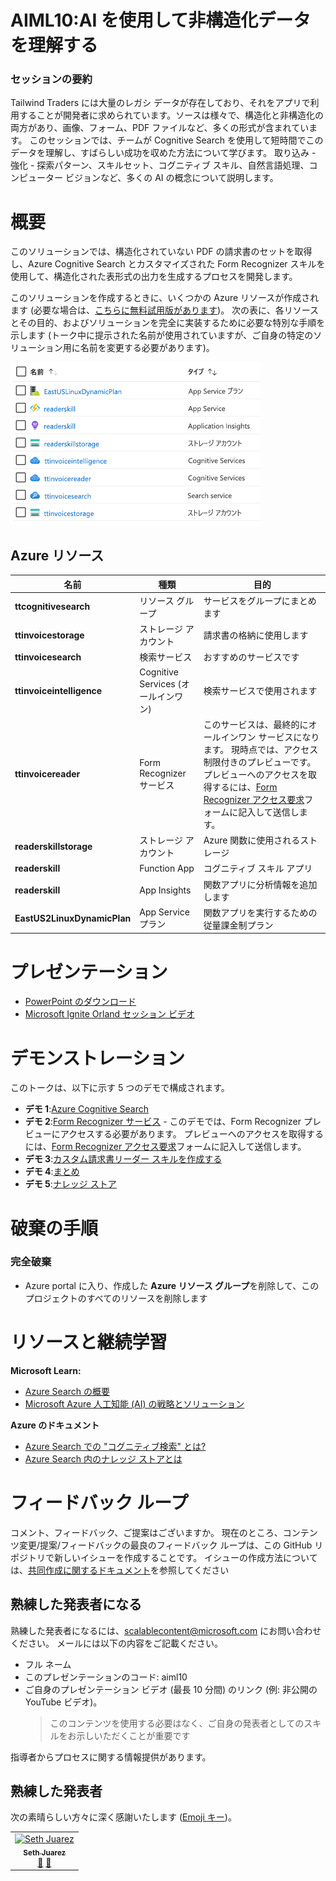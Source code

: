 # <a name="aiml10-making-sense-of-your-unstructured-data-with-ai"></a>AIML10:AI を使用して非構造化データを理解する

### <a name="session-abstract"></a>セッションの要約

Tailwind Traders には大量のレガシ データが存在しており、それをアプリで利用することが開発者に求められています。ソースは様々で、構造化と非構造化の両方があり、画像、フォーム、PDF ファイルなど、多くの形式が含まれています。 このセッションでは、チームが Cognitive Search を使用して短時間でこのデータを理解し、すばらしい成功を収めた方法について学びます。 取り込み - 強化 - 探索パターン、スキルセット、コグニティブ スキル、自然言語処理、コンピューター ビジョンなど、多くの AI の概念について説明します。

# <a name="overview"></a>概要
このソリューションでは、構造化されていない PDF の請求書のセットを取得し、Azure Cognitive Search とカスタマイズされた Form Recognizer スキルを使用して、構造化された表形式の出力を生成するプロセスを開発します。 

このソリューションを作成するときに、いくつかの Azure リソースが作成されます (必要な場合は、[こちらに無料試用版があります](https://azure.microsoft.com/en-gb/free/?WT.mc_id=msignitethetour2019-github-aiml10))。 次の表に、各リソースとその目的、およびソリューションを完全に実装するために必要な特別な手順を示します (トーク中に提示された名前が使用されていますが、ご自身の特定のソリューション用に名前を変更する必要があります)。

![Azure リソース](images/resources.png "Azure リソース")

## <a name="azure-resources"></a>Azure リソース

| 名前                       | 種類                            | 目的                    |
| -------------------------- | ------------------------------- | ------------------------- |
| **ttcognitivesearch**     | リソース グループ                  | サービスをグループにまとめます   |
| **ttinvoicestorage**      | ストレージ アカウント                 | 請求書の格納に使用します     |
| **ttinvoicesearch**       | 検索サービス                  | おすすめのサービスです           |
| **ttinvoiceintelligence** | Cognitive Services (オールインワン) | 検索サービスで使用されます |
| **ttinvoicereader**       | Form Recognizer サービス         | このサービスは、最終的にオールインワン サービスになります。 現時点では、アクセス制限付きのプレビューです。 プレビューへのアクセスを取得するには、[Form Recognizer アクセス要求](https://aka.ms/FormRecognizerRequestAccess)フォームに記入して送信します。  |
| **readerskillstorage**   | ストレージ アカウント              | Azure 関数に使用されるストレージ |
| **readerskill**          | Function App                 | コグニティブ スキル アプリ |
| **readerskill**          | App Insights                   | 関数アプリに分析情報を追加します |
| **EastUS2LinuxDynamicPlan** | App Service プラン                   | 関数アプリを実行するための従量課金制プラン |

# <a name="presentation"></a>プレゼンテーション

* [PowerPoint のダウンロード](https://globaleventcdn.blob.core.windows.net/assets/aiml/aiml10/aiml10.pptx)
* [Microsoft Ignite Orland セッション ビデオ](https://myignite.techcommunity.microsoft.com/sessions/82986?source=sessions)


# <a name="demonstrations"></a>デモンストレーション
このトークは、以下に示す 5 つのデモで構成されます。 

- **デモ 1**:[Azure Cognitive Search](demo1.md)
- **デモ 2**:[Form Recognizer サービス](demo2.md) - このデモでは、Form Recognizer プレビューにアクセスする必要があります。 プレビューへのアクセスを取得するには、[Form Recognizer アクセス要求](https://aka.ms/FormRecognizerRequestAccess)フォームに記入して送信します。
- **デモ 3**:[カスタム請求書リーダー スキルを作成する](demo3.md)
- **デモ 4**:[まとめ](demo4.md)
- **デモ 5**:[ナレッジ ストア](demo5.md)


# <a name="teardown-instructions"></a>破棄の手順

### <a name="full-teardown"></a>完全破棄

* Azure portal に入り、作成した **Azure リソース グループ**を削除して、このプロジェクトのすべてのリソースを削除します


# <a name="resources-and-continued-learning"></a>リソースと継続学習

**Microsoft Learn:**
* [Azure Search の概要](https://docs.microsoft.com/en-us/learn/modules/intro-to-azure-search/?WT.mc_id=msignitethetour2019-github-aiml10)
* [Microsoft Azure 人工知能 (AI) の戦略とソリューション](https://docs.microsoft.com/en-us/learn/modules/azure-artificial-intelligence/?WT.mc_id=msignitethetour2019-github-aiml10)

**Azure のドキュメント**
* [Azure Search での "コグニティブ検索" とは?](https://docs.microsoft.com/en-us/azure/search/cognitive-search-concept-intro/?WT.mc_id=msignitethetour2019-github-aiml10)
* [Azure Search 内のナレッジ ストアとは](https://docs.microsoft.com/en-us/azure/search/knowledge-store-concept-intro)


# <a name="feedback-loop"></a>フィードバック ループ

コメント、フィードバック、ご提案はございますか。 現在のところ、コンテンツ変更/提案/フィードバックの最良のフィードバック ループは、この GitHub リポジトリで新しいイシューを作成することです。 イシューの作成方法については、[共同作成に関するドキュメント](https://github.com/microsoft/ignite-learning-paths/blob/master/contributing.md)を参照してください

## <a name="become-a-trained-presenter"></a>熟練した発表者になる

熟練した発表者になるには、[scalablecontent@microsoft.com](mailto:scalablecontent@microsoft.com) にお問い合わせください。 メールには以下の内容をご記載ください。

- フル ネーム
- このプレゼンテーションのコード: aiml10
- ご自身のプレゼンテーション ビデオ (最長 10 分間) のリンク (例: 非公開の YouTube ビデオ)。 
  > このコンテンツを使用する必要はなく、ご自身の発表者としてのスキルをお示しいただくことが重要です

指導者からプロセスに関する情報提供があります。

## <a name="trained-presenters"></a>熟練した発表者

次の素晴らしい方々に深く感謝いたします ([Emoji キー](https://allcontributors.org/docs/en/emoji-key))。

<!-- ALL-CONTRIBUTORS-LIST:START - Do not remove or modify this section -->
<!-- prettier-ignore -->

<table>
<tr>
    <td align="center"><a href="https://github.com/sethjuarez">
        <img src="https://avatars2.githubusercontent.com/u/115409?s=460&v=4" width="100px;" alt="Seth Juarez"/><br />
        <sub><b>Seth Juarez</b></sub></a><br />
            <a href="Add link to powerpoint here" title="トーク">📢</a>
            <a href="Add link to pull request here" title="ドキュメント">📖</a> 
    </td>
</tr></table>

<!-- ALL-CONTRIBUTORS-LIST:END -->